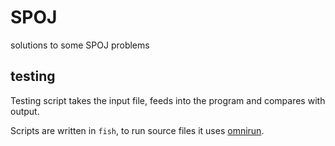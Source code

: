 # SPOJ

solutions to some SPOJ problems

## testing

Testing script takes the input file, feeds into the program and compares with output.

Scripts are written in `fish`, to run source files it uses [omnirun](https://github.com/shilangyu/omnirun).
